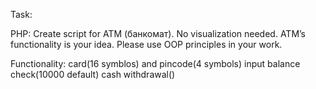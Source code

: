 Task:

PHP: Create script for ATM (банкомат). No visualization needed. ATM’s functionality is your idea. Please use OOP principles in your work.

Functionality:
card(16 symblos) and pincode(4 symbols) input
balance check(10000 default)
cash withdrawal()
